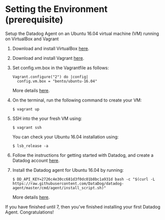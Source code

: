# Setting the Environment (prerequisite)

Setup the Datadog Agent on an Ubuntu 16.04 virtual machine (VM) running on VirtualBox and Vagrant

1. Download and install VirtualBox [here](https://www.virtualbox.org/).
2. Download and install Vagrant [here](https://www.vagrantup.com/docs/installation/).
3. Set config.vm.box in the Vagrantfile as follows:
    ```
    Vagrant.configure("2") do |config|
      config.vm.box = "bento/ubuntu-16.04"
    ```
    More details [here](https://app.vagrantup.com/bento/boxes/ubuntu-16.04).

4. On the terminal, run the following command to create your VM:
    ```
    $ vagrant up
    ```

5. SSH into the your fresh VM using:
    ```
    $ vagrant ssh
    ```
    
    You can check your Ubuntu 16.04 installation using:
    ```
    $ lsb_release -a
    ```

6. Follow the instructions for getting started with Datadog, and create a Datadog account [here](https://docs.datadoghq.com/).


7. Install the Datadog agent for Ubuntu 16.04 by running:
    ```
    $ DD_API_KEY=2726c4e30cc681d3f0dc01b8bc1a931d bash -c "$(curl -L https://raw.githubusercontent.com/DataDog/datadog-agent/master/cmd/agent/install_script.sh)"
    ```
    More details [here](https://app.datadoghq.com/account/settings#agent/ubuntu).

If you have finished until 7, then you've finished installing your first Datadog Agent. Congratulations!